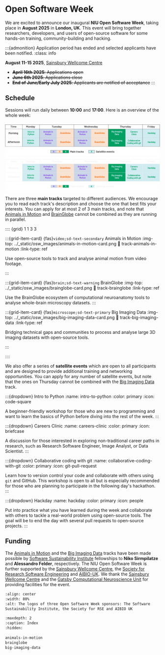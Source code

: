 # Open Software Week

We are excited to announce our inaugural **NIU Open Software Week**, taking
place in **August 2025** in **London, UK**. This event will bring together researchers, developers, and users of open-source software for some hands-on training, community-building and hacking.

:::{admonition} Application period has ended and selected applicants have been notified.
:class: info

**August 11-15 2025**, [Sainsbury Wellcome Centre](https://maps.app.goo.gl/CzWFFjXJZwX87aMj6)

- ~~**April 16th 2025**: Applications open~~
- ~~**June 6th 2025**: Applications close~~
- ~~**End of June/Early July 2025**: Applicants are notified of acceptance~~
:::

## Schedule

Sessions will run daily between **10:00** and **17:00**.
Here is an overview of the whole week:

<img src="../_static/osw_images/schedule-2025_light-mode.png" alt="A colour-coded table showing the schedule of open software week. The columns are weekdays, and the rows are Morning and Afternoon. All of Monday and Friday will be spent on 'Intro to Python' and 'Hackday', respectively. Tuesday and Wednesday are split into two whole-day main tracks: 'Animals in Motion' and 'BrainGlobe'. On Thursday, one can choose between either a full day of 'Big Imaging Data' or 'Careers Clinic' in the morning and 'Collaborative Coding with git' in the afternoon." class="only-light img-responsive"/>
<img src="../_static/osw_images/schedule-2025_dark-mode.png" alt="A colour-coded table showing the schedule of open software week. The columns are weekdays, and the rows are Morning and Afternoon. All of Monday and Friday will be spent on 'Intro to Python' and 'Hackday', respectively. Tuesday and Wednesday are split into two whole-day main tracks: 'Animals in Motion' and 'BrainGlobe'. On Thursday, one can choose between either a full day of 'Big Imaging Data' or 'Careers Clinic' in the morning and 'Collaborative Coding with git' in the afternoon." class="only-dark img-responsive"/>

There are three **main tracks** targeted to different audiences.
We encourage you to read each track's description and choose the one that best fits your interests.
You can apply for at most 2 of 3 main tracks, and note that [Animals in Motion](track-animals-in-motion) and [BrainGlobe](track-brainglobe)
cannot be combined as they are running in parallel.

:::: {grid} 1 1 3 3

:::{grid-item-card} {fas}`video;sd-text-secondary` Animals in Motion
:img-top: ../_static/osw_images/animals-in-motion-card.png
:link: track-animals-in-motion
:link-type: ref

Use open-source tools to track
and analyse animal motion from video footage.

:::

:::{grid-item-card} {fas}`brain;sd-text-warning` BrainGlobe
:img-top: ../_static/osw_images/brainglobe-card.png
:link: track-brainglobe
:link-type: ref

Use the BrainGlobe ecosystem of computational neuroanatomy tools
to analyse whole-brain microscopy datasets.
:::

:::{grid-item-card} {fas}`microscope;sd-text-primary` Big Imaging Data
:img-top: ../_static/osw_images/big-imaging-data-card.png
:link: track-big-imaging-data
:link-type: ref

Bridging technical gaps and communities to process and analyse
large 3D imaging datasets with open-source tools.

:::

::::

We also offer a series of **satellite events** which are open to all participants and are designed to provide additional training and networking opportunities.
You can apply for any number of satellite events, but note that the ones on Thursday cannot be combined with the [Big Imaging Data](track-big-imaging-data) track.

:::{dropdown} Intro to Python
:name: intro-to-python
:color: primary
:icon: code-square

A beginner-friendly workshop for those who are new to programming and want to learn the basics of Python before diving into the rest of the week.
:::

:::{dropdown} Careers Clinic
:name: careers-clinic
:color: primary
:icon: briefcase

A discussion for those interested in exploring non-traditional career paths in research, such as Research Software Engineer, Image Analyst, or Data Scientist.
:::

:::{dropdown} Collaborative coding with git
:name: collaborative-coding-with-git
:color: primary
:icon: git-pull-request

Learn how to version control your code and collaborate with others using `git` and GitHub. This workshop is open to all but is especially recommended for those who are planning to participate in the following day's hackathon.
:::

:::{dropdown} Hackday
:name: hackday
:color: primary
:icon: people

Put into practice what you have learned during the week and collaborate with others to tackle a real-world problem using open-source tools. The goal will be to end the day with several pull requests to open-source projects.
:::

## Funding

The [Animals in Motion](track-animals-in-motion) and the [Big Imaging Data](track-big-imaging-data) tracks have been made possible by [Software Sustainability Institute](https://www.software.ac.uk/) fellowships to **Niko Sirmpilatze** and **Alessandro Felder**, respectively. The NIU Open Software Week is further supported by the [Sainsbury Wellcome Centre](https://www.sainsburywellcome.org/), the [Society for Research Software Engineering](https://society-rse.org/) and [AIBIO-UK](https://aibio.ac.uk/). We thank the [Sainsbury Wellcome Centre](https://www.sainsburywellcome.org/) and the [Gatsby Computational Neuroscience Unit](https://www.ucl.ac.uk/gatsby/gatsby-computational-neuroscience-unit) for providing facilities for the event.

```{image} /_static/osw_images/sponsor-logos.png
:align: center
:width: 80%
:alt: The logos of three Open Software Week sponsors: The Software Sustainability Institute, the Society for RSE and AIBIO UK
```

```{toctree}
:maxdepth: 2
:caption: Index
:hidden:

animals-in-motion
brainglobe
big-imaging-data
```
